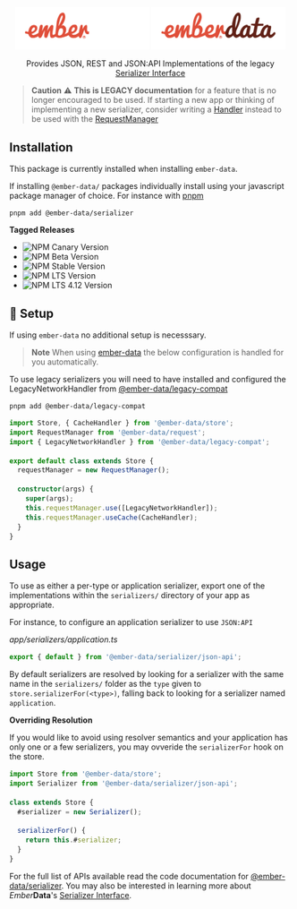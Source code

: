 <p align="center">
  <img
    class="project-logo"
    src="./ember-data-logo-dark.svg#gh-dark-mode-only"
    alt="EmberData Serializer"
    width="240px"
    title="EmberData Serializer"
    />
  <img
    class="project-logo"
    src="./ember-data-logo-light.svg#gh-light-mode-only"
    alt="EmberData Serializer"
    width="240px"
    title="EmberData Serializer"
    />
</p>

<p align="center">Provides JSON, REST and JSON:API Implementations of the legacy <a href="https://api.emberjs.com/ember-data/release/classes/%3CInterface%3E%20Serializer">Serializer Interface</a></p>

> **Caution** ⚠️ **This is LEGACY documentation** for a feature that is no longer encouraged to be used.
> If starting a new app or thinking of implementing a new serializer, consider writing a [Handler](https://api.emberjs.com/ember-data/release/classes/%3CInterface%3E%20Handler)
> instead to be used with the [RequestManager](https://github.com/emberjs/data/tree/main/packages/request#readme)

## Installation

This package is currently installed when installing `ember-data`.

If installing `@ember-data/` packages individually install using your javascript package manager of choice. For instance with [pnpm](https://pnpm.io/)

```no-highlight
pnpm add @ember-data/serializer
```

**Tagged Releases**

- ![NPM Canary Version](https://img.shields.io/npm/v/%40ember-data/serializer/canary?label=%40canary&color=FFBF00)
- ![NPM Beta Version](https://img.shields.io/npm/v/%40ember-data/serializer/beta?label=%40beta&color=ff00ff)
- ![NPM Stable Version](https://img.shields.io/npm/v/%40ember-data/serializer/latest?label=%40latest&color=90EE90)
- ![NPM LTS Version](https://img.shields.io/npm/v/%40ember-data/serializer/lts?label=%40lts&color=0096FF)
- ![NPM LTS 4.12 Version](https://img.shields.io/npm/v/%40ember-data/serializer/lts-4-12?label=%40lts-4-12&color=bbbbbb)


## 🚀 Setup

If using `ember-data` no additional setup is necesssary.

> **Note**
> When using [ember-data](https://github.com/emberjs/data/blob/main/packages/-ember-data) the below
> configuration is handled for you automatically.

To use legacy serializers you will need to have installed and configured the LegacyNetworkHandler from [@ember-data/legacy-compat](https://github.com/emberjs/data/blob/main/packages/-ember-data)

```no-highlight
pnpm add @ember-data/legacy-compat
```

```ts
import Store, { CacheHandler } from '@ember-data/store';
import RequestManager from '@ember-data/request';
import { LegacyNetworkHandler } from '@ember-data/legacy-compat';

export default class extends Store {
  requestManager = new RequestManager();

  constructor(args) {
    super(args);
    this.requestManager.use([LegacyNetworkHandler]);
    this.requestManager.useCache(CacheHandler);
  }
}
```


## Usage

To use as either a per-type or application serializer, export one of the
implementations within the `serializers/` directory of your app as appropriate.

For instance, to configure an application serializer to use `JSON:API`


*app/serializers/application.ts*
```ts
export { default } from '@ember-data/serializer/json-api';
```

By default serializers are resolved by looking for a serializer with the same name in the `serializers/` folder as the `type` given to `store.serializerFor(<type>)`, falling back to looking for a serializer named `application`.

**Overriding Resolution**

If you would like to avoid using resolver semantics and your application has only one or a few serializers, you may ovveride the `serializerFor` hook on the store.

```ts
import Store from '@ember-data/store';
import Serializer from '@ember-data/serializer/json-api';

class extends Store {
  #serializer = new Serializer();

  serializerFor() {
    return this.#serializer;
  }
}
```


For the full list of APIs available read the code documentation for [@ember-data/serializer](https://api.emberjs.com/ember-data/release/modules/@ember-data%2Fserializer). You may also be interested in learning more about *Ember***Data**'s [Serializer Interface](https://api.emberjs.com/ember-data/release/classes/%3CInterface%3E%20Serializer).
